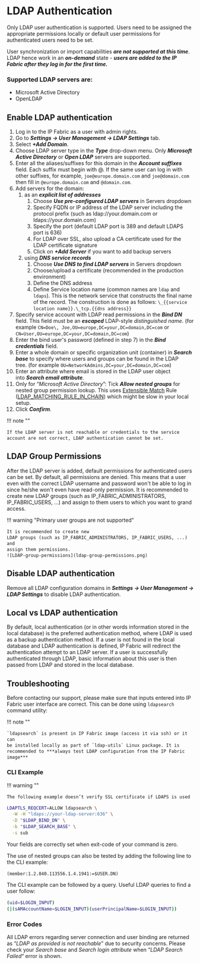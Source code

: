# LDAP Authentication

Only LDAP user authentication is supported. Users need to be assigned
the appropriate permissions locally or default user permissions for
authenticated users need to be set.

User synchronization or import capabilities ***are not supported at
this time***. LDAP hence work in an ***on-demand*** state - ***users are
added to the IP Fabric after they log in for the first time.***

### Supported LDAP servers are:

-   Microsoft Active Directory
-   OpenLDAP

## Enable LDAP authentication

1.  Log in to the IP Fabric as a user with admin rights.
2.  Go to ***Settings → User Management → LDAP Settings*** tab.
3.  Select ***+Add Domain***.
4.  Choose LDAP server type in the ***Type*** drop-down menu. Only
    ***Microsoft Active Directory*** or ***Open LDAP*** servers are
    supported.
5.  Enter all the aliases/suffixes for this domain in the ***Account
    suffixes*** field. Each suffix must begin with @. If the same user
    can log in with other suffixes, for example, `joe@europe.domain.com`
    and `joe@domain.com` then fill in `@europe.domain.com` and `@domain.com`.
6.  Add servers for the domain:
    1.  as an ***explicit list of addresses***
        1.  Choose ***Use pre-configured LDAP servers*** in Servers
            dropdown
        2.  Specify FQDN or IP address of the LDAP server including the
            protocol prefix (such as ldap://your.domain.com or
            ldaps://your.domain.com)
        3.  Specify the port (default LDAP port is 389 and default LDAPS
            port is 636)
        4.  For LDAP over SSL, also upload a CA certificate used for the
            LDAP certificate signature
        5.  Click on ***+Add Server*** if you want to add backup servers
    2.  using ***DNS service records***
        1.  Choose ***Use DNS to find LDAP servers*** in Servers
            dropdown
        2.  Choose/upload a certificate (recommended in the production
            environment)
        3.  Define the DNS address
        4.  Define Service location name (common names are `ldap` and
            `ldaps`). This is the network service that constructs the
            final name of the record. The construction is done as
            follows: ``\_{{service location name}}.\_tcp.{{dns address}}``
7.  Specify service account with LDAP read permissions in the ***Bind
    DN*** field. This field must be an ***escaped*** LDAP-style
    *distinguished name*. (for example
    `CN=Doe\, Joe,OU=europe,DC=your,DC=domain,DC=com` or
    `CN=User,OU=europe,DC=your,DC=domain,DC=com`)
8.  Enter the bind user's password (defined in step 7) in the ***Bind
    credentials*** field.
9.  Enter a whole domain or specific organization unit (container) in
    ***Search base*** to specify where users and groups can be found in
    the LDAP tree. (for example
    `OU=NetworkAdmins,DC=your,DC=domain,DC=com`)
10. Enter an attribute where email is stored in the LDAP user object
    into ***Search email attribute**.*
11. Only for “*Microsoft Active Directory*”: Tick ***Allow nested
    groups*** for nested group permission lookup. This uses [Extensible
    Match](https://ldapwiki.com/wiki/ExtensibleMatch) Rule
    ([LDAP_MATCHING_RULE_IN_CHAIN](https://ldapwiki.com/wiki/LDAP_MATCHING_RULE_IN_CHAIN))
    which might be slow in your local setup.
12. Click ***Confirm***.

!!! note ""

    If the LDAP server is not reachable or credentials to the service
    account are not correct, LDAP authentication cannot be set.

## LDAP Group Permissions

After the LDAP server is added, default permissions for authenticated
users can be set. By default, all permissions are denied. This means
that a user even with the correct LDAP username and password won't be
able to log in since he/she won't even have read-only permission. It is
recommended to create new LDAP groups (such as IP_FABRIC_ADMINISTRATORS,
IP_FABRIC_USERS, ...) and assign to them users to which you want to
grand access.

!!! warning "Primary user groups are not supported"

    It is recommended to create new
    LDAP groups (such as IP_FABRIC_ADMINISTRATORS, IP_FABRIC_USERS, ...) and
    assign them permissions.
    ![LDAP-group-permissions](ldap-group-permissions.png)

## Disable LDAP authentication

Remove all LDAP configuration domains in ***Settings → User Management →
LDAP Settings*** to disable LDAP authentication.

## Local vs LDAP authentication

By default, local authentication (or in other words information stored
in the local database) is the preferred authentication method, where
LDAP is used as a backup authentication method. If a user is not found
in the local database and LDAP authentication is defined, IP Fabric will
redirect the authentication attempt to an LDAP server. If a user is
successfully authenticated through LDAP, basic information about this
user is then passed from LDAP and stored in the local database.

## Troubleshooting

Before contacting our support, please make sure that inputs entered into
IP Fabric user interface are correct. This can be done using
`ldapsearch` command utility:

!!! note ""

    `ldapsearch` is present in IP Fabric image (access it via ssh) or it can
    be installed locally as part of `ldap-utils` Linux package. It is
    recommended to ***always test LDAP configuration from the IP Fabric image***

### CLI Example

!!! warning ""

    The following example doesn’t verify SSL certificate if LDAPS is used


``` bash
LDAPTLS_REQCERT=ALLOW ldapsearch \
  -W -H "ldaps://your-ldap-server:636" \
  -D "$LDAP_BIND_DN" \
  -b "$LDAP_SEARCH_BASE" \
  -s sub
```

Your fields are correctly set when exit-code of your command is zero.

The use of nested groups can also be tested by adding the following line
to the CLI example:

``` text
(member:1.2.840.113556.1.4.1941:=$USER.DN)
```

The CLI example can be followed by a query. Useful LDAP queries to find
a user follow:


``` bash
(uid=$LOGIN_INPUT)
(|(sAMAccountName=$LOGIN_INPUT)(userPrincipalName=$LOGIN_INPUT))
```

### Error Codes

All LDAP errors regarding server connection and user binding are
returned as “*LDAP as provided is not reachable*” due to security
concerns. Please check your *Search base* and *Search login attribute*
when “*LDAP Search Failed*“ error is shown.

